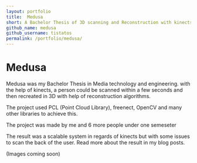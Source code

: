 ```yaml
---
layout: portfolio
title:  Medusa
short: A Bachelor Thesis of 3D scanning and Reconstruction with kinects
github_name: medusa
github_username: tistatos 
permalink: /portfolio/medusa/
---
```


# Medusa
Medusa was my Bachelor Thesis in Media technology and engineering.
with the help of kinects, a person could be scanned within a few seconds and
then recreated in 3D with help of reconstruction algorithms.

The project used PCL (Point Cloud Library), freenect, OpenCV and many other
libraries to achieve this.

The project was made by me and 6 more people under one semeseter

The result was a scalable system in regards of kinects but with some issues
to scan the back of the user. Read more about the result in my blog posts.

(Images coming soon)
